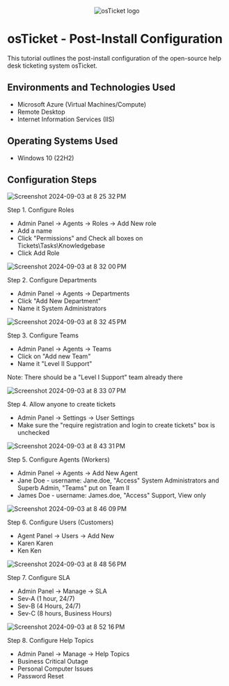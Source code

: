 <p align="center">
<img src="https://i.imgur.com/Clzj7Xs.png" alt="osTicket logo"/>
</p>

<h1>osTicket - Post-Install Configuration</h1>
This tutorial outlines the post-install configuration of the open-source help desk ticketing system osTicket.<br />

<h2>Environments and Technologies Used</h2>

- Microsoft Azure (Virtual Machines/Compute)
- Remote Desktop
- Internet Information Services (IIS)

<h2>Operating Systems Used </h2>

- Windows 10</b> (22H2)

<h2>Configuration Steps</h2>

![Screenshot 2024-09-03 at 8 25 32 PM](https://github.com/user-attachments/assets/c05243db-8fb7-4e15-b853-280395399d7d)

Step 1. Configure Roles
 - Admin Panel -> Agents -> Roles -> Add New role
 - Add a name
 - Click "Permissions" and Check all boxes on Tickets\Tasks\Knowledgebase
 - Click Add Role


![Screenshot 2024-09-03 at 8 32 00 PM](https://github.com/user-attachments/assets/9cbf0557-4b47-4a99-85f8-8d9de92e76bc)

Step 2. Configure Departments 
 - Admin Panel -> Agents -> Departments
 - Click "Add New Department"
 - Name it System Administrators


![Screenshot 2024-09-03 at 8 32 45 PM](https://github.com/user-attachments/assets/e30f1713-1f21-4c63-a026-a1ceb9c84326)

Step 3. Configure Teams
 - Admin Panel -> Agents -> Teams
 - Click on "Add new Team"
 - Name it "Level II Support"

Note: There should be a "Level I Support" team already there

![Screenshot 2024-09-03 at 8 33 07 PM](https://github.com/user-attachments/assets/7de2bd9a-4e15-41fc-88ba-5e0e7fcdafe3)


Step 4. Allow anyone to create tickets 
 - Admin Panel -> Settings -> User Settings
 - Make sure the "require registration and login to create tickets" box is unchecked

![Screenshot 2024-09-03 at 8 43 31 PM](https://github.com/user-attachments/assets/1a44d09d-dc48-4450-bea7-2dd20f00bc02)

Step 5. Configure Agents (Workers)
 - Admin Panel -> Agents -> Add New Agent
 - Jane Doe - username: Jane.doe, "Access" System Administrators and Superb Admin, "Teams" put on Team II
 - James Doe - username: James.doe, "Access" Support, View only


![Screenshot 2024-09-03 at 8 46 09 PM](https://github.com/user-attachments/assets/a8cddb5d-f2db-44da-9348-a1c2519c388e)

Step 6. Configure Users (Customers) 
 - Agent Panel -> Users -> Add New
 - Karen Karen
 - Ken Ken


![Screenshot 2024-09-03 at 8 48 56 PM](https://github.com/user-attachments/assets/4193a12b-362a-4396-8beb-cbe7b23d18a7)


Step 7. Configure SLA
 - Admin Panel -> Manage -> SLA
 - Sev-A (1 hour, 24/7)
 - Sev-B (4 Hours, 24/7)
 - Sev-C (8 hours, Business Hours)


![Screenshot 2024-09-03 at 8 52 16 PM](https://github.com/user-attachments/assets/e9fb2ac8-9c1a-4bb2-a28e-2f6afb98f73f)

Step 8. Configure Help Topics
 - Admin Panel -> Manage -> Help Topics
 - Business Critical Outage
 - Personal Computer Issues
 - Password Reset 

